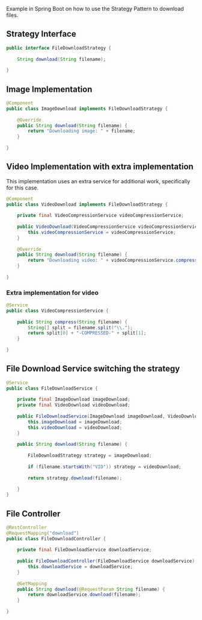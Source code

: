 
Example in Spring Boot on how to use the Strategy Pattern to download files.

## Strategy Interface
```java
public interface FileDownloadStrategy {  
  
    String download(String filename);  
  
}
```
## Image Implementation
```java
@Component  
public class ImageDownload implements FileDownloadStrategy {  
  
    @Override  
    public String download(String filename) {  
        return "Downloading image: " + filename;  
    }  
  
}
```
## Video Implementation with extra implementation
This implementation uses an extra service for additional work, specifically for this case.
```java
@Component  
public class VideoDownload implements FileDownloadStrategy {  
  
    private final VideoCompressionService videoCompressionService;  
  
    public VideoDownload(VideoCompressionService videoCompressionService) {  
        this.videoCompressionService = videoCompressionService;  
    }  
  
    @Override  
    public String download(String filename) {  
        return "Downloading video: " + videoCompressionService.compress(filename);  
    }  
  
}
```
### Extra implementation for video
```java
@Service  
public class VideoCompressionService {  
  
    public String compress(String filename) {  
        String[] split = filename.split("\\.");  
        return split[0] + "-COMPRESSED-" + split[1];  
    }  
  
}
```
## File Download Service switching the strategy
```java
@Service  
public class FileDownloadService {  
  
    private final ImageDownload imageDownload;  
    private final VideoDownload videoDownload;  
  
    public FileDownloadService(ImageDownload imageDownload, VideoDownload videoDownload) {  
        this.imageDownload = imageDownload;  
        this.videoDownload = videoDownload;  
    }  
  
    public String download(String filename) {  
  
        FileDownloadStrategy strategy = imageDownload;  
  
        if (filename.startsWith("VID")) strategy = videoDownload;  
  
        return strategy.download(filename);  
  
    }  
}
```
## File Controller
```java
@RestController  
@RequestMapping("download")  
public class FileDownloadController {  
  
    private final FileDownloadService downloadService;  
  
    public FileDownloadController(FileDownloadService downloadService) {  
        this.downloadService = downloadService;  
    }  
  
    @GetMapping  
    public String download(@RequestParam String filename) {  
        return downloadService.download(filename);  
    }  
  
}
```